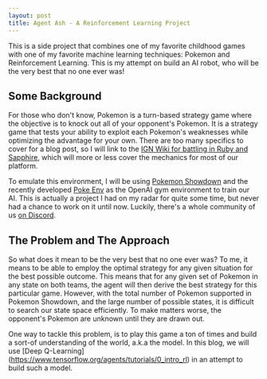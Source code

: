 ```yaml
---
layout: post
title: Agent Ash - A Reinforcement Learning Project
---
```


This is a side project that combines one of my favorite childhood games with one of my favorite machine learning techniques: Pokemon and Reinforcement Learning. 
This is my attempt on build an AI robot, who will be the very best that no one ever was!

## Some Background
For those who don't know, Pokemon is a turn-based strategy game where the
objective is to knock out all of your opponent's Pokemon. It is a strategy game
that tests your ability to exploit each Pokemon's weaknesses while optimizing
the advantage for your own. There are too many specifics to cover for a blog
post, so I will link to the [IGN Wiki for battling in Ruby and
Sapphire](https://www.ign.com/wikis/pokemon-ruby-sapphire-emerald-version/Battling),
which will more or less cover the mechanics for most of our platform.

To emulate this environment, I will be using [Pokemon
Showdown](https://github.com/smogon/pokemon-showdown) and the recently developed
[Poke Env](https://github.com/hsahovic/poke-env) as the OpenAI gym environment
to train our AI. This is actually a project I had on my radar for quite some
time, but never had a chance to work on it until now. Luckily, there's a whole
community of us [on Discord](https://discord.gg/VzrFGaaZhV).

## The Problem and The Approach
So what does it mean to be the very best that no one ever was? To me, it means
to be able to employ the optimal strategy for any given situation for the best
possible outcome. This means that for any given set of Pokemon in any state on
both teams, the agent will then derive the best strategy for this particular
game. However, with the total number of Pokemon supported in Pokemon Showdown,
and the large number of possible states, it is difficult to search our state
space efficiently. To make matters worse, the opponent's Pokemon are unknown
until they are drawn out.

One way to tackle this problem, is to play this game a ton of times and build a
sort-of understanding of the world, a.k.a the model. In this blog, we will use
[Deep Q-Learning] (https://www.tensorflow.org/agents/tutorials/0_intro_rl) in an
attempt to build such a model.
